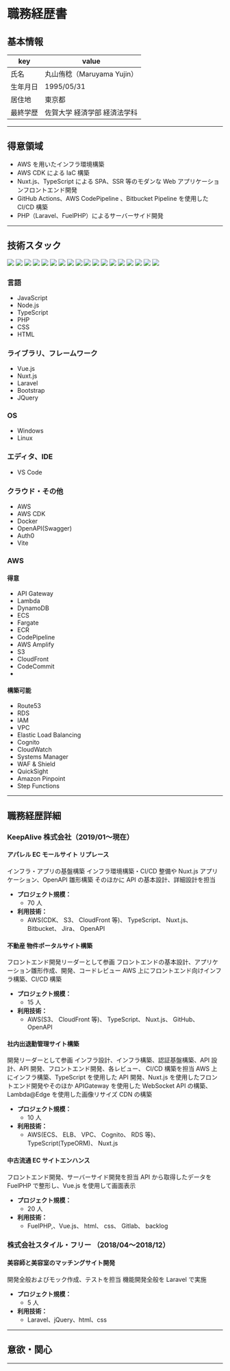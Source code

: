 # 職務経歴書

## 基本情報

| key      | value                        |
| -------- | ---------------------------- |
| 氏名     | 丸山侑稔（Maruyama Yujin）   |
| 生年月日 | 1995/05/31                   |
| 居住地   | 東京都                       |
| 最終学歴 | 佐賀大学 経済学部 経済法学科 |

---

## 得意領域

- AWS を用いたインフラ環境構築
- AWS CDK による IaC 構築
- Nuxt.js、TypeScript による SPA、SSR 等のモダンな Web アプリケーションフロントエンド開発
- GitHub Actions、AWS CodePipeline 、Bitbucket Pipeline を使用した CI/CD 構築
- PHP（Laravel、FuelPHP）によるサーバーサイド開発

---

## 技術スタック

<p>
  <img src="https://img.shields.io/badge/-JavaScript-F7DF1E?logo=JavaScript&style=plastic&logoColor=white" />
  <img src="https://img.shields.io/badge/-Node.js-339933.svg?logo=node.js&style=plastic&logoColor=white">
  <img src="https://img.shields.io/badge/-TypeScript-007ACC?logo=typescript&style=plastic&logoColor=white" />
  <img src="https://img.shields.io/badge/PHP-ccc.svg?logo=php&style=plastic"/>
  <img src="https://img.shields.io/badge/-CSS3-1572B6.svg?style=plastic&logo=css3">
  <img src="https://img.shields.io/badge/-HTML5-333.svg?style=plastic&logo=html5">
  <img src="https://img.shields.io/badge/-Vue.js-4FC08D?logo=Vue.js&style=plastic&logoColor=white" />
  <img src="https://img.shields.io/badge/-Nuxt.js-00C58E.svg?logo=nuxt.js&style=plastic&logoColor=white">
  <img src="https://img.shields.io/badge/-Laravel-E74430.svg?logo=laravel&style=plastic&logoColor=white">
  <img src="https://img.shields.io/badge/-Bootstrap-563D7C.svg?logo=bootstrap&style=plastic&logoColor=white">
  <img src="https://img.shields.io/badge/-jQuery-0769AD.svg?logo=jquery&style=plastic">
  <img src="https://img.shields.io/badge/-Windows-0078D6.svg?logo=windows&style=plastic">
  <img src="https://img.shields.io/badge/-Linux-FCC624.svg?logo=linux&style=plastic&logoColor=white">
  <img src="https://img.shields.io/badge/-Visualstudiocode-007ACC.svg?logo=visualstudiocode&style=plastic">
  <img src="https://img.shields.io/badge/-Amazon%20aws-232F3E.svg?logo=amazon-aws&style=plastic">
  <img src="https://img.shields.io/badge/-Docker-46a2f1?logo=docker&style=plastic&logoColor=white" />
  <img src="https://img.shields.io/badge/-Auth0-EB5424.svg?logo=auth0&style=plastic&logoColor=white">
  <img src="https://img.shields.io/badge/-Vite-646CFF?logo=Vite&style=plastic&logoColor=white" />
</p>

### 言語

- JavaScript
- Node.js
- TypeScript
- PHP
- CSS
- HTML

### ライブラリ、フレームワーク

- Vue.js
- Nuxt.js
- Laravel
- Bootstrap
- JQuery

### OS

- Windows
- Linux

### エディタ、IDE

- VS Code

### クラウド・その他

- AWS
- AWS CDK
- Docker
- OpenAPI(Swagger)
- Auth0
- Vite

### AWS

#### 得意

- API Gateway
- Lambda
- DynamoDB
- ECS
- Fargate
- ECR
- CodePipeline
- AWS Amplify
- S3
- CloudFront
- CodeCommit
-

#### 構築可能

- Route53
- RDS
- IAM
- VPC
- Elastic Load Balancing
- Cognito
- CloudWatch
- Systems Manager
- WAF & Shield
- QuickSight
- Amazon Pinpoint
- Step Functions

---

## 職務経歴詳細

### KeepAlive 株式会社（2019/01〜現在）

#### アパレル EC モールサイト リプレース

インフラ・アプリの基盤構築
インフラ環境構築・CI/CD 整備や Nuxt.js アプリケーション、OpenAPI 雛形構築
そのほかに API の基本設計、詳細設計を担当

- **プロジェクト規模：**
  - 70 人
- **利用技術：**
  - AWS(CDK、 S3、 CloudFront 等)、 TypeScript、 Nuxt.js、 Bitbucket、 Jira、 OpenAPI

#### 不動産 物件ポータルサイト構築

フロントエンド開発リーダーとして参画
フロントエンドの基本設計、アプリケーション雛形作成、開発、コードレビュー
AWS 上にフロントエンド向けインフラ構築、CI/CD 構築

- **プロジェクト規模：**
  - 15 人
- **利用技術：**
  - AWS(S3、 CloudFront 等)、 TypeScript、 Nuxt.js、 GitHub、 OpenAPI

#### 社内出退勤管理サイト構築

開発リーダーとして参画
インフラ設計、インフラ構築、認証基盤構築、API 設計、API 開発、フロントエンド開発、各レビュー、 CI/CD 構築を担当
AWS 上にインフラ構築、TypeScript を使用した API 開発、Nuxt.js を使用したフロントエンド開発やそのほか APIGateway を使用した WebSocket API の構築、Lambda@Edge を使用した画像リサイズ CDN の構築

- **プロジェクト規模：**
  - 10 人
- **利用技術：**
  - AWS(ECS、 ELB、 VPC、 Cognito、 RDS 等)、 TypeScript(TypeORM)、 Nuxt.js

#### 中古流通 EC サイトエンハンス

フロントエンド開発、サーバーサイド開発を担当
API から取得したデータを FuelPHP で整形し、Vue.js を使用して画面表示

- **プロジェクト規模：**
  - 20 人
- **利用技術：**
  - FuelPHP,、Vue.js、 html、 css、 Gitlab、 backlog

### 株式会社スタイル・フリー （2018/04〜2018/12）

#### 美容師と美容室のマッチングサイト開発

開発全般およびモック作成、テストを担当
機能開発全般を Laravel で実施

- **プロジェクト規模：**
  - 5 人
- **利用技術：**
  - Laravel、jQuery、html、css

---

## 意欲・関心

---
